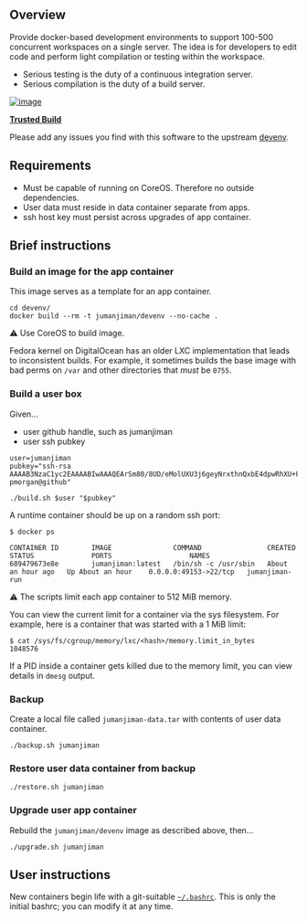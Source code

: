## Overview

Provide docker-based development environments to support
100-500 concurrent workspaces on a single server. The idea
is for developers to edit code and perform light compilation
or testing within the workspace.

* Serious testing is the duty of a continuous integration server.
* Serious compilation is the duty of a build server.

[![image](https://d207aa93qlcgug.cloudfront.net/img/icons/framed-icon-checked-repository.svg)](https://index.docker.io/u/jumanjiman/devenv/)

[**Trusted Build**](https://index.docker.io/u/jumanjiman/devenv/)

Please add any issues you find with this software
to the upstream [devenv](https://github.com/jumanjiman/devenv/issues).


## Requirements

* Must be capable of running on CoreOS. Therefore no outside dependencies.
* User data must reside in data container separate from apps.
* ssh host key must persist across upgrades of app container.


## Brief instructions

### Build an image for the app container

This image serves as a template for an app container.

```
cd devenv/
docker build --rm -t jumanjiman/devenv --no-cache .
```

:warning: Use CoreOS to build image.

Fedora kernel on DigitalOcean
has an older LXC implementation that leads to inconsistent builds.
For example, it sometimes builds the base image with bad perms on
`/var` and other directories that *must* be `0755`.


### Build a user box

Given...

* user github handle, such as jumanjiman
* user ssh pubkey

```
user=jumanjiman
pubkey="ssh-rsa AAAAB3NzaC1yc2EAAAABIwAAAQEArSm80/8UD/eMolUXU3j6geyNrxthnQxbE4dpwRhXU+F6fbQG+wk9SdWev9NcLLWg9a4zBUSMJUXrrU/8ik3WshSpZpqQary4ZiFFQKgSfYriouchc20S3wwFQZcbOJgH5t5wgGeNaDMzc2GRFhqbuuBiBBF+W5llk0X9CGE1o1iAlyVPAn4UfrJ4//5OXMhYwmU+fO9df3y5Kpn/0SY/lRwWuZeVVIXC+nZcFYXNzPyBVTNEooOXLVXivddtU82jfp65ggTMdLfUafZqia1/smfWQP23lU8F4ySayAOa1lhXXvrGtpxl3lu7vaSvdEg7+F4YaIhxnWZqt769joDraw== pmorgan@github"

./build.sh $user "$pubkey"
```

A runtime container should be up on a random ssh port:

```
$ docker ps

CONTAINER ID        IMAGE               COMMAND                CREATED             STATUS              PORTS                   NAMES
689479673e8e        jumanjiman:latest   /bin/sh -c /usr/sbin   About an hour ago   Up About an hour    0.0.0.0:49153->22/tcp   jumanjiman-run      
```

:warning: The scripts limit each app container to 512 MiB memory.

You can view the current limit for a container via the sys filesystem.
For example, here is a container that was started with a 1 MiB limit:

```
$ cat /sys/fs/cgroup/memory/lxc/<hash>/memory.limit_in_bytes
1048576
```

If a PID inside a container gets killed due to the memory limit,
you can view details in `dmesg` output.


### Backup 

Create a local file called `jumanjiman-data.tar` with contents of
user data container.

```
./backup.sh jumanjiman
```


### Restore user data container from backup

```
./restore.sh jumanjiman
```


### Upgrade user app container

Rebuild the `jumanjiman/devenv` image as described above, then...

```
./upgrade.sh jumanjiman
```


## User instructions

New containers begin life with a git-suitable
[`~/.bashrc`](https://github.com/ISEexchange/docker-devenv/blob/master/.bashrc).
This is only the initial bashrc; you can modify it at any time.
